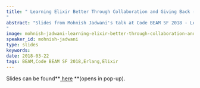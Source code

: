 ```yaml
---
title: " Learning Elixir Better Through Collaboration and Giving Back - SLIDES - Code BEAM SF 2018
"
abstract: "Slides from Mohnish Jadwani's talk at Code BEAM SF 2018 - Learning Elixir Better Through Collaboration and Giving Back.
"
image: mohnish-jadwani-learning-elixir-better-through-collaboration-and-giving-back
speaker_id: mohnish-jadwani
type: slides
keywords: 
date: 2018-03-22
tags: BEAM,Code BEAM SF 2018,Erlang,Elixir
---
```

Slides can be found**<a href="http://s3.amazonaws.com/erlang-conferences-production/media/files/000/000/865/original/LEBTC_Final_Cryst_Ball_Mart_15.pdf?1521714851" target="_blank"> here</a> **(opens in pop-up).

&nbsp;

&nbsp;
